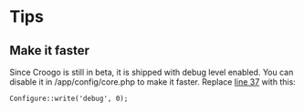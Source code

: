 # Tips

## Make it faster

Since Croogo is still in beta, it is shipped with debug level enabled. You can disable it in /app/config/core.php to make it faster. Replace [line 37](http://github.com/croogo/croogo/blob/master/config/core.php#L37) with this:

    Configure::write('debug', 0);
